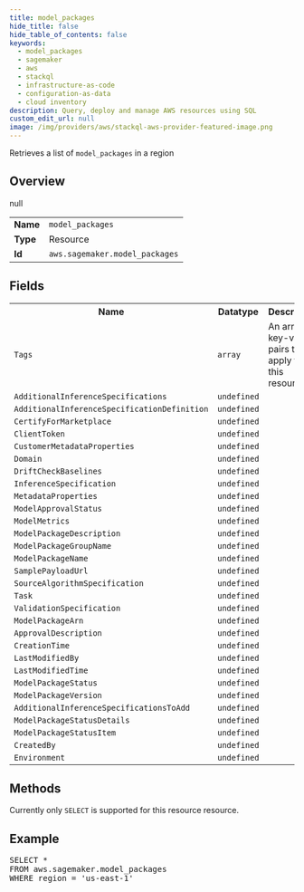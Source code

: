 ```yaml
---
title: model_packages
hide_title: false
hide_table_of_contents: false
keywords:
  - model_packages
  - sagemaker
  - aws
  - stackql
  - infrastructure-as-code
  - configuration-as-data
  - cloud inventory
description: Query, deploy and manage AWS resources using SQL
custom_edit_url: null
image: /img/providers/aws/stackql-aws-provider-featured-image.png
---
```

Retrieves a list of <code>model_packages</code> in a region

## Overview
<table><tbody>
<tr><td><b>Name</b></td><td><code>model_packages</code></td></tr>
<tr><td><b>Type</b></td><td>Resource</td></tr>
null
<tr><td><b>Id</b></td><td><code>aws.sagemaker.model_packages</code></td></tr>
</tbody></table>

## Fields
<table><tbody>
<tr><th>Name</th><th>Datatype</th><th>Description</th></tr>
<tr><td><code>Tags</code></td><td><code>array</code></td><td>An array of key-value pairs to apply to this resource.</td></tr>
<tr><td><code>AdditionalInferenceSpecifications</code></td><td><code>undefined</code></td><td></td></tr>
<tr><td><code>AdditionalInferenceSpecificationDefinition</code></td><td><code>undefined</code></td><td></td></tr>
<tr><td><code>CertifyForMarketplace</code></td><td><code>undefined</code></td><td></td></tr>
<tr><td><code>ClientToken</code></td><td><code>undefined</code></td><td></td></tr>
<tr><td><code>CustomerMetadataProperties</code></td><td><code>undefined</code></td><td></td></tr>
<tr><td><code>Domain</code></td><td><code>undefined</code></td><td></td></tr>
<tr><td><code>DriftCheckBaselines</code></td><td><code>undefined</code></td><td></td></tr>
<tr><td><code>InferenceSpecification</code></td><td><code>undefined</code></td><td></td></tr>
<tr><td><code>MetadataProperties</code></td><td><code>undefined</code></td><td></td></tr>
<tr><td><code>ModelApprovalStatus</code></td><td><code>undefined</code></td><td></td></tr>
<tr><td><code>ModelMetrics</code></td><td><code>undefined</code></td><td></td></tr>
<tr><td><code>ModelPackageDescription</code></td><td><code>undefined</code></td><td></td></tr>
<tr><td><code>ModelPackageGroupName</code></td><td><code>undefined</code></td><td></td></tr>
<tr><td><code>ModelPackageName</code></td><td><code>undefined</code></td><td></td></tr>
<tr><td><code>SamplePayloadUrl</code></td><td><code>undefined</code></td><td></td></tr>
<tr><td><code>SourceAlgorithmSpecification</code></td><td><code>undefined</code></td><td></td></tr>
<tr><td><code>Task</code></td><td><code>undefined</code></td><td></td></tr>
<tr><td><code>ValidationSpecification</code></td><td><code>undefined</code></td><td></td></tr>
<tr><td><code>ModelPackageArn</code></td><td><code>undefined</code></td><td></td></tr>
<tr><td><code>ApprovalDescription</code></td><td><code>undefined</code></td><td></td></tr>
<tr><td><code>CreationTime</code></td><td><code>undefined</code></td><td></td></tr>
<tr><td><code>LastModifiedBy</code></td><td><code>undefined</code></td><td></td></tr>
<tr><td><code>LastModifiedTime</code></td><td><code>undefined</code></td><td></td></tr>
<tr><td><code>ModelPackageStatus</code></td><td><code>undefined</code></td><td></td></tr>
<tr><td><code>ModelPackageVersion</code></td><td><code>undefined</code></td><td></td></tr>
<tr><td><code>AdditionalInferenceSpecificationsToAdd</code></td><td><code>undefined</code></td><td></td></tr>
<tr><td><code>ModelPackageStatusDetails</code></td><td><code>undefined</code></td><td></td></tr>
<tr><td><code>ModelPackageStatusItem</code></td><td><code>undefined</code></td><td></td></tr>
<tr><td><code>CreatedBy</code></td><td><code>undefined</code></td><td></td></tr>
<tr><td><code>Environment</code></td><td><code>undefined</code></td><td></td></tr>

</tbody></table>

## Methods
Currently only <code>SELECT</code> is supported for this resource resource.

## Example
<pre>
SELECT * 
FROM aws.sagemaker.model_packages
WHERE region = 'us-east-1'
</pre>
